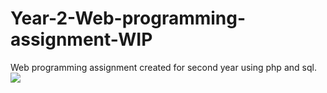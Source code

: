 # Year-2-Web-programming-assignment-WIP
Web programming assignment created for second year using php and sql. <br>
<img src="/photos/web home.PNG">
